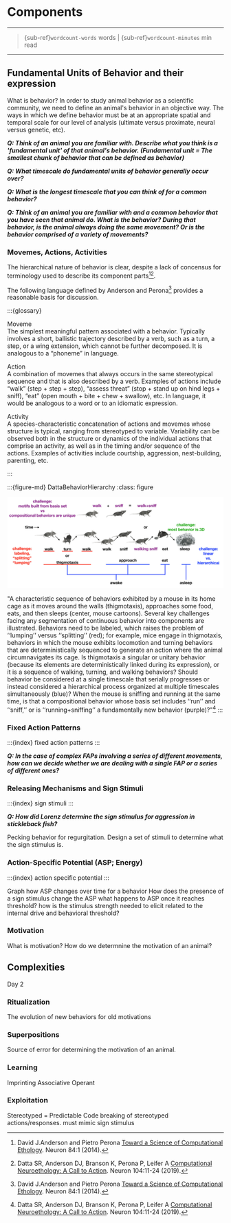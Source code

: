 # Components

<hr>

> {sub-ref}`wordcount-words` words | {sub-ref}`wordcount-minutes` min read

<hr>

## Fundamental Units of Behavior and their expression

What is behavior? In order to study animal behavior as a scientific community, we need to define an animal's behavior in an objective way. The ways in which we define behavior must be at an appropriate spatial and temporal scale for our level of analysis (ultimate versus proximate, neural versus genetic, etc).

***Q: Think of an animal you are familiar with. Describe what you think is a 'fundamental unit' of that animal's behavior. (Fundamental unit = The smallest chunk of behavior that can be defined as behavior)***

***Q: What timescale do fundamental units of behavior generally occur over?***

***Q: What is the longest timescale that you can think of for a common behavior?***

***Q: Think of an animal you are familiar with and a common behavior that you have seen that animal do. What is the behavior? During that behavior, is the animal always doing the same movement? Or is the behavior comprised of a variety of movements?***

### Movemes, Actions, Activities

The hierarchical nature of behavior is clear, despite a lack of concensus for terminology used to describe its component parts[^AndersonPerona2014][^Datta2019].

[^AndersonPerona2014]: David J.Anderson and Pietro Perona [Toward a Science of Computational Ethology](https://doi.org/10.1016/j.neuron.2014.09.005). Neuron 84:1 (2014).

[^Datta2019]: Datta SR, Anderson DJ, Branson K, Perona P, Leifer A [Computational Neuroethology: A Call to Action](https://doi.org/10.1016/j.neuron.2019.09.038). Neuron 104:11-24 (2019). 

The following language defined by Anderson and Perona[^AndersonPerona2014] provides a reasonable basis for  discussion. 

:::{glossary}

Moveme  
	The simplest meaningful pattern associated with a behavior. Typically involves a short, ballistic trajectory described by a verb, such as a turn, a step, or a wing extension, which cannot be further decomposed. It is analogous to a “phoneme” in language.

Action  
	A combination of movemes that always occurs in the same stereotypical sequence and that is also described by a verb. Examples of actions include “walk” (step + step + step), “assess threat” (stop + stand up on hind legs + sniff), “eat” (open mouth + bite + chew + swallow), etc. In language, it would be analogous to a word or to an idiomatic expression.

Activity  
	A species-characteristic concatenation of actions and movemes whose structure is typical, ranging from stereotyped to variable. Variability can be observed both in the structure or dynamics of the individual actions that comprise an activity, as well as in the timing and/or sequence of the actions. Examples of activities include courtship, aggression, nest-building, parenting, etc.

:::

:::{figure-md} DattaBehaviorHierarchy
:class: figure

<img src="/images/Datta_2019-ChallengesOfDefiningBehavior.png" alt="fishy" class="bg-primary mb-1" width="700px">

"A characteristic sequence of behaviors exhibited by a mouse in its home cage as it moves around the walls (thigmotaxis), approaches some food, eats, and then sleeps (center, mouse cartoons). Several key challenges facing any segmentation of continuous behavior into components are illustrated. Behaviors need to be labeled, which raises the problem of ‘‘lumping’’ versus ‘‘splitting’’ (red); for example, mice engage in thigmotaxis, behaviors in which the mouse exhibits locomotion and turning behaviors that are deterministically sequenced to generate an action where the animal circumnavigates its cage. Is thigmotaxis a singular or unitary behavior (because its elements are deterministically linked during its expression), or it is a sequence of walking, turning, and walking behaviors? Should behavior be considered at a single timescale that serially progresses or instead considered a hierarchical process organized at multiple timescales simultaneously (blue)? When the mouse is sniffing and running at the same time, is that a compositional behavior whose basis set includes ‘‘run’’ and ‘‘sniff,’’ or is ‘‘running+sniffing’’ a fundamentally new behavior (purple)?"[^Datta2019]
:::

### Fixed Action Patterns

:::{index} fixed action patterns
:::

***Q: In the case of complex FAPs involving a series of different movements, how can we decide whether we are dealing with a single FAP or a series of different ones?***

### Releasing Mechanisms and Sign Stimuli

:::{index} sign stimuli
:::

***Q: How did Lorenz determine the sign stimulus for aggression in stickleback fish?***

Pecking behavior for regurgitation.
Design a set of stimuli to determine what the sign stimulus is. 


### Action-Specific Potential (ASP; Energy)

:::{index} action specific potential
:::

Graph how ASP changes over time for a behavior
How does the presence of a sign stimulus change the ASP
what happens to ASP once it reaches threshold?
how is the stimulus strength needed to elicit related to the internal drive and behavioral threshold?

### Motivation

What is motivation? How do we determnine the motivation of an animal?

## Complexities

Day 2

### Ritualization

The evolution of new behaviors for old motivations

### Superpositions

Source of error for determining the motivation of an animal. 

### Learning

Imprinting 
Associative
Operant


### Exploitation

Stereotyped = Predictable
Code breaking of stereotyped actions/responses. must mimic sign stimulus


